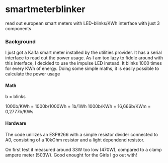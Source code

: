 # smartmeterblinker
read out european smart meters with LED-blinks/KWh interface with just 3 components

### Background

I just got a Kaifa smart meter installed by the utilities provider. It has a serial interface to read out the power usage. As I am too lazy to fiddle around with this interface, I decided to use the impulse LED instead. 
It blinks 1000 times for every KWh of energy. Doing some simple maths, it is easily possible to calculate the power usage

#### Math
b = blinks

1000b/KWh = 1000b/1000Wh = 1b/1Wh
1000b/KWh = 16,666b/KWm = 0,2777b/KWs

#### Hardware

The code unilizes an ESP8266 with a simple resistor divider connected to A0, consisting of a 10kOhm resistor and a light dependend resistor. 

On first test it measured around 33W too low (470W), compared to a clamp ampere meter (503W). Good enought for the Girls I go out with!
